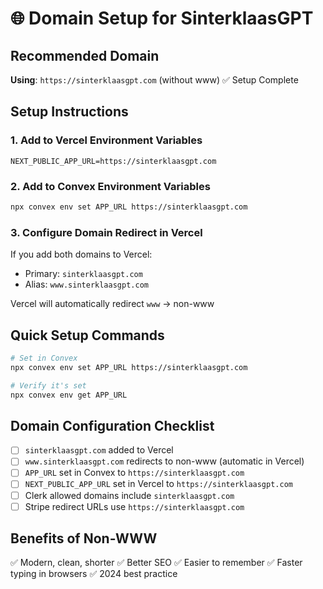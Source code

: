# 🌐 Domain Setup for SinterklaasGPT

## Recommended Domain

**Using**: `https://sinterklaasgpt.com` (without www) ✅ Setup Complete

## Setup Instructions

### 1. Add to Vercel Environment Variables

```
NEXT_PUBLIC_APP_URL=https://sinterklaasgpt.com
```

### 2. Add to Convex Environment Variables

```bash
npx convex env set APP_URL https://sinterklaasgpt.com
```

### 3. Configure Domain Redirect in Vercel

If you add both domains to Vercel:
- Primary: `sinterklaasgpt.com`
- Alias: `www.sinterklaasgpt.com`

Vercel will automatically redirect `www` → non-www

## Quick Setup Commands

```bash
# Set in Convex
npx convex env set APP_URL https://sinterklaasgpt.com

# Verify it's set
npx convex env get APP_URL
```

## Domain Configuration Checklist

- [ ] `sinterklaasgpt.com` added to Vercel
- [ ] `www.sinterklaasgpt.com` redirects to non-www (automatic in Vercel)
- [ ] `APP_URL` set in Convex to `https://sinterklaasgpt.com`
- [ ] `NEXT_PUBLIC_APP_URL` set in Vercel to `https://sinterklaasgpt.com`
- [ ] Clerk allowed domains include `sinterklaasgpt.com`
- [ ] Stripe redirect URLs use `https://sinterklaasgpt.com`

## Benefits of Non-WWW

✅ Modern, clean, shorter
✅ Better SEO
✅ Easier to remember
✅ Faster typing in browsers
✅ 2024 best practice

